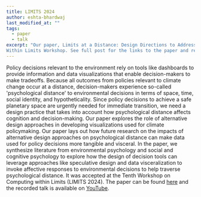 ```yaml
---
title: LIMITS 2024
author: eshta-bhardwaj
last_modified_at: ""
tags: 
  - paper
  - talk
excerpt: "Our paper, Limits at a Distance: Design Directions to Address Psychological Distance in Policy Decisions, has been accepted at the Tenth Computing 
Within Limits Workshop. See full post for the links to the paper and recorded talk." 
---
```


Policy decisions relevant to the environment rely on tools like dashboards to provide information and data visualizations that enable decision-makers to make tradeoffs. 
Because all outcomes from policies relevant to climate change occur at a distance, decision-makers experience so-called 'psychological distance' to environmental decisions in terms of space, time, 
social identity, and hypotheticality. Since policy decisions to achieve a safe planetary space are urgently needed for immediate transition, we need a design practice that takes into account how 
psychological distance affects cognition and decision-making. Our paper explores the role of alternative design approaches in developing visualizations used for climate policymaking. Our paper 
lays out how future research on the impacts of alternative design approaches on psychological distance can make data used for policy decisions more tangible and visceral. In the paper, we synthesize 
literature from environmental psychology and social and cognitive psychology to explore how the design of decision tools can leverage approaches like speculative design and data visceralization to invoke 
affective responses to environmental decisions to help traverse psychological distance. It was accepted at the Tenth 
Workshop on Computing within Limits (LIMITS 2024). The paper can be found [here](https://computingwithinlimits.org/2024/papers/limits2024-bhardwaj-psychological-distance.pdf) and the recorded talk 
is available on [YouTube](https://youtu.be/emIIKWG12YM). 
